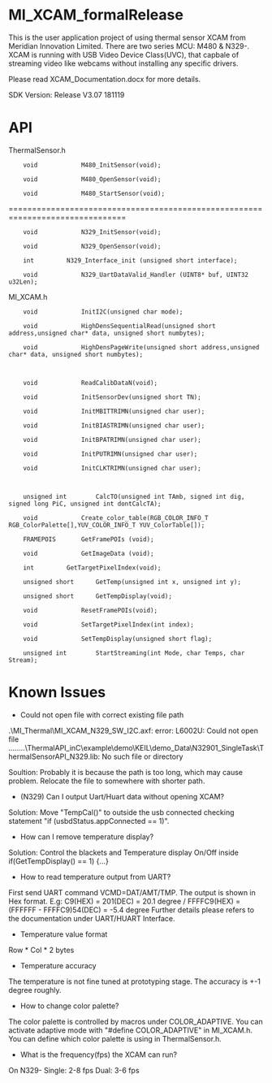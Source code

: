 # MI_XCAM_formalRelease

This is the user application project of using thermal sensor XCAM from Meridian Innovation Limited.
There are two series MCU: M480 & N329-. XCAM is running with USB Video Device Class(UVC), that capbale of streaming video like webcams without installing any specific drivers.

Please read XCAM_Documentation.docx for more details.

SDK Version: Release V3.07 181119

# API

ThermalSensor.h

		void			M480_InitSensor(void);

		void			M480_OpenSensor(void);

		void			M480_StartSensor(void);

===============================================================================

		void			N329_InitSensor(void);

		void			N329_OpenSensor(void);

		int			N329_Interface_init (unsigned short interface);

		void			N329_UartDataValid_Handler (UINT8* buf, UINT32 u32Len);

MI_XCAM.h

		void 			InitI2C(unsigned char mode);

		void 			HighDensSequentialRead(unsigned short address,unsigned char* data, unsigned short numbytes);

		void 			HighDensPageWrite(unsigned short address,unsigned char* data, unsigned short numbytes);



		void 			ReadCalibDataN(void);

		void			InitSensorDev(unsigned short TN);

		void 			InitMBITTRIMN(unsigned char user);

		void 			InitBIASTRIMN(unsigned char user);

		void 			InitBPATRIMN(unsigned char user);

		void 			InitPUTRIMN(unsigned char user);

		void 			InitCLKTRIMN(unsigned char user);



		unsigned int 		CalcTO(unsigned int TAmb, signed int dig, signed long PiC, unsigned int dontCalcTA);

		void 			Create_color_table(RGB_COLOR_INFO_T RGB_ColorPalette[],YUV_COLOR_INFO_T YUV_ColorTable[]);

		FRAMEPOIS 		GetFramePOIs (void);

		void 			GetImageData (void);

		int			GetTargetPixelIndex(void);

		unsigned short		GetTemp(unsigned int x, unsigned int y);

		unsigned short		GetTempDisplay(void);

		void 			ResetFramePOIs(void);

		void			SetTargetPixelIndex(int index);

		void			SetTempDisplay(unsigned short flag);

		unsigned int		StartStreaming(int Mode, char Temps, char Stream);

		
# Known Issues

-	Could not open file with correct existing file path

.\MI_Thermal\MI_XCAM_N329_SW_I2C.axf: error: L6002U: Could not open file ..\..\..\..\ThermalAPI_inC\example\demo\KEIL\demo_Data\N32901_SingleTask\ThermalSensorAPI_N329.lib: No such file or directory

Soultion: Probably it is because the path is too long, which may cause problem. Relocate the file to somewhere with shorter path.

-	(N329) Can I output Uart/Huart data without opening XCAM?

Solution: Move "TempCal()" to outside the usb connected checking statement "if (usbdStatus.appConnected == 1)".

-	How can I remove temperature display?
	
Solution: Control the blackets and Temperature display On/Off inside if(GetTempDisplay() == 1) {...}

-	How to read temperature output from UART?
	
First send UART command VCMD=DAT/AMT/TMP. The output is shown in Hex format. E.g: C9(HEX) = 201(DEC) = 20.1 degree / FFFFC9(HEX) = (FFFFFF - FFFFC9)54(DEC) = -5.4 degree
Further details please refers to the documentation under UART/HUART Interface.

-	Temperature value format

Row * Col * 2 bytes

-	Temperature accuracy

The temperature is not fine tuned at prototyping stage. The accuracy is +-1 degree roughly.

-	How to change color palette?

The color palette is controlled by macros under COLOR_ADAPTIVE.  You can activate adaptive mode with "#define COLOR_ADAPTIVE" in MI_XCAM.h. You can define which color palette is using in ThermalSensor.h.

-	What is the frequency(fps) the XCAM can run?

On N329-
Single:	2-8 fps
Dual:	3-6 fps

